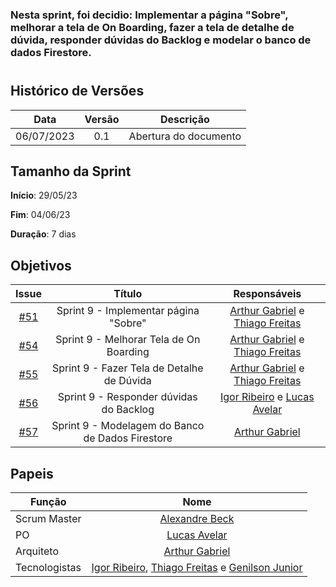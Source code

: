 ### Nesta sprint, foi decidio: Implementar a página "Sobre", melhorar a tela de On Boarding, fazer a tela de detalhe de dúvida, responder dúvidas do Backlog e modelar o banco de dados Firestore.
#

## Histórico de Versões

|    Data    | Versão |       Descrição       |
| :--------: | :----: | :-------------------: |
| 06/07/2023 |  0.1   | Abertura do documento |

## Tamanho da Sprint

**Início**: 29/05/23

**Fim**: 04/06/23

**Duração**: 7 dias

## Objetivos

|                            Issue                             |              Título               |                    Responsáveis                     |
| :----------------------------------------------------------: | :-------------------------------: | :-------------------------------------------------: |
| [#51](https://github.com/fga-eps-mds/2023.1-GuiaUnB/issues/51) | Sprint 9 - Implementar página "Sobre" | [Arthur Gabriel](https://github.com/ArthurGabrieel) e [Thiago Freitas](https://github.com/thiagorfreitas) |
| [#54](https://github.com/fga-eps-mds/2023.1-GuiaUnB/issues/54) | Sprint 9 - Melhorar Tela de On Boarding | [Arthur Gabriel](https://github.com/ArthurGabrieel) e [Thiago Freitas](https://github.com/thiagorfreitas) |
| [#55](https://github.com/fga-eps-mds/2023.1-GuiaUnB/issues/55) | Sprint 9 - Fazer Tela de Detalhe de Dúvida | [Arthur Gabriel](https://github.com/ArthurGabrieel) e [Thiago Freitas](https://github.com/thiagorfreitas) |
| [#56](https://github.com/fga-eps-mds/2023.1-GuiaUnB/issues/56) | Sprint 9 - Responder dúvidas do Backlog | [Igor Ribeiro](https://github.com/igor-ribeir0) e [Lucas Avelar](https://github.com/LucasAvelar2711) |
| [#57](https://github.com/fga-eps-mds/2023.1-GuiaUnB/issues/57) | Sprint 9 - Modelagem do Banco de Dados Firestore | [Arthur Gabriel](https://github.com/ArthurGabrieel) |



## Papeis

| Função        |                                                                           Nome                                                                            |
| ------------- | :-------------------------------------------------------------------------------------------------------------------------------------------------------: |
| Scrum Master  |                                                    [Alexandre Beck](https://github.com/zzzBECK)                                                   |
| PO            |                                                    [Lucas Avelar](https://github.com/LucasAvelar2711)                                                     |
| Arquiteto     |                                                    [Arthur Gabriel](https://github.com/ArthurGabrieel)                                                    |
| Tecnologistas | [Igor Ribeiro](https://github.com/igor-ribeir0), [Thiago Freitas](https://github.com/thiagorfreitas) e [Genilson Junior](https://github.com/GenilsonJrs) |